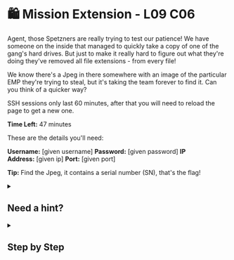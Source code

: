 # 🛍 Mission Extension - L09 C06

Agent, those Spetzners are really trying to test our patience! We have someone on the inside that managed to quickly take a copy of one of the gang's hard drives. But just to make it really hard to figure out what they're doing they've removed all file extensions - from every file!

We know there's a Jpeg in there somewhere with an image of the particular EMP they're trying to steal, but it's taking the team forever to find it. Can you think of a quicker way?

SSH sessions only last 60 minutes, after that you will need to reload the page to get a new one.

**Time Left:** 47 minutes

These are the details you'll need:

**Username:** [given username] **Password:** [given password] **IP Address:** [given ip] **Port:** [given port]

**Tip:** Find the Jpeg, it contains a serial number (SN), that's the flag!

<details><summary>

## Need a hint?</summary>

```txt
💡 Hint: Consider using the "file" command to find what file type a file is. See "man file" for more information.
   How would you find the file type of all the files in the directory? Then following on from that,
   how would you sort through that information to find the one jpg?
```

</details>

<details><summary>

## Step by Step</summary>

- Enter your command prompt by running **Windows Key + R** and typing **cmd** Or **terminal** on Linux.
- Type `ssh [username]@[ip] -p [port number]` and login with the given password.
- Run `ls` followed by the command `cd Contents`
- Run `file *` This will list all the files in Contents and what type they are.
- `M5KDAN44` is the name of the jpeg file we are looking for.
- Bring up a separate terminal.
- In the 2nd terminal, run `scp -p [port number] [username]@[ip]:/home/[username]/Contents/M5KDAN44 .`
  - (`.` can be any file path you may choose from but for simplicity, `.` means the file will be directed to the home directory.)
- Open the jpeg file from where it is stored, the image should look like the one below.
- The serial number is `0207F9`.

![serial number in the image](/assets/missionextension1.jpg)

`flag: 0207F9`

</details>
